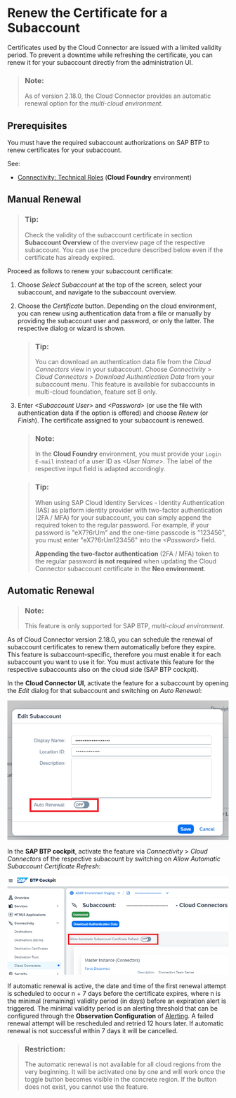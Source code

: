 <!-- loio071708a655de4486b498cf5b16fb8ea8 -->

# Renew the Certificate for a Subaccount

Certificates used by the Cloud Connector are issued with a limited validity period. To prevent a downtime while refreshing the certificate, you can renew it for your subaccount directly from the administration UI.

> ### Note:  
> As of version 2.18.0, the Cloud Connector provides an automatic renewal option for the *multi-cloud environment*.



<a name="loio071708a655de4486b498cf5b16fb8ea8__section_f1x_j5y_vmb"/>

## Prerequisites

You must have the required subaccount authorizations on SAP BTP to renew certificates for your subaccount.

See:

-   [Connectivity: Technical Roles](what-is-sap-btp-connectivity-daca64d.md#loiodaca64dacc6148fcb5c70ed86082ef91__technical) \(**Cloud Foundry** environment\)



<a name="loio071708a655de4486b498cf5b16fb8ea8__section_lrc_k5y_vmb"/>

## Manual Renewal

> ### Tip:  
> Check the validity of the subaccount certificate in section **Subaccount Overview** of the overview page of the respective subaccount. You can use the procedure described below even if the certificate has already expired.

Proceed as follows to renew your subaccount certificate:

1.  Choose *Select Subaccount* at the top of the screen, select your subaccount, and navigate to the subaccount overview.
2.  Choose the *Certificate* button. Depending on the cloud environment, you can renew using authentication data from a file or manually by providing the subaccount user and password, or only the latter. The respective dialog or wizard is shown.

    > ### Tip:  
    > You can download an authentication data file from the *Cloud Connectors* view in your subaccount. Choose *Connectivity* \> *Cloud Connectors* \> *Download Authentication Data* from your subaccount menu. This feature is available for subaccounts in multi-cloud foundation, feature set B only.

3.  Enter *<Subaccount User\>* and *<Password\>* \(or use the file with authentication data if the option is offered\) and choose *Renew* \(or *Finish*\). The certificate assigned to your subaccount is renewed.

    > ### Note:  
    > In the **Cloud Foundry** environment, you must provide your `Login E-mail` instead of a user ID as *<User Name\>*. The label of the respective input field is adapted accordingly.



    > ### Tip:  
    > When using SAP Cloud Identity Services - Identity Authentication \(IAS\) as platform identity provider with two-factor authentication \(2FA / MFA\) for your subaccount, you can simply append the required token to the regular password. For example, if your password is "eX7?6rUm" and the one-time passcode is "123456", you must enter "eX7?6rUm123456" into the *<Password\>* field.
    > 
    > **Appending the two-factor authentication** \(2FA / MFA\) token to the regular password **is not required** when updating the Cloud Connector subaccount certificate in the **Neo environment**.




<a name="loio071708a655de4486b498cf5b16fb8ea8__section_imj_vnj_m2c"/>

## Automatic Renewal

> ### Note:  
> This feature is only supported for SAP BTP, *multi-cloud environment*.

As of Cloud Connector version 2.18.0, you can schedule the renewal of subaccount certificates to renew them automatically before they expire. This feature is subaccount-specific, therefore you must enable it for each subaccount you want to use it for. You must activate this feature for the respective subaccounts also on the cloud side \(SAP BTP cockpit\).

In the **Cloud Connector UI**, activate the feature for a subaccount by opening the *Edit* dialog for that subaccount and switching on *Auto Renewal*:

![](images/SCC_Renew_Certificate_Subaccount_1_c480b32.png)

In the **SAP BTP cockpit**, activate the feature via *Connectivity* \> *Cloud Connectors* of the respective subacount by switching on *Allow Automatic Subaccount Certificate Refresh*:

![](images/SCC_Renew_Certificate_Subaccount_2_f06e040.png)

If automatic renewal is active, the date and time of the first renewal attempt is scheduled to occur n + 7 days before the certificate expires, where n is the minimal \(remaining\) validity period \(in days\) before an expiration alert is triggered. The minimal validity period is an alerting threshold that can be configured through the **Observation Configuration** of [Alerting](alerting-87bffd9.md). A failed renewal attempt will be rescheduled and retried 12 hours later. If automatic renewal is not successful within 7 days it will be cancelled.

> ### Restriction:  
> The automatic renewal is not available for all cloud regions from the very beginning. It will be activated one by one and will work once the toggle button becomes visible in the concrete region. If the button does not exist, you cannot use the feature.

